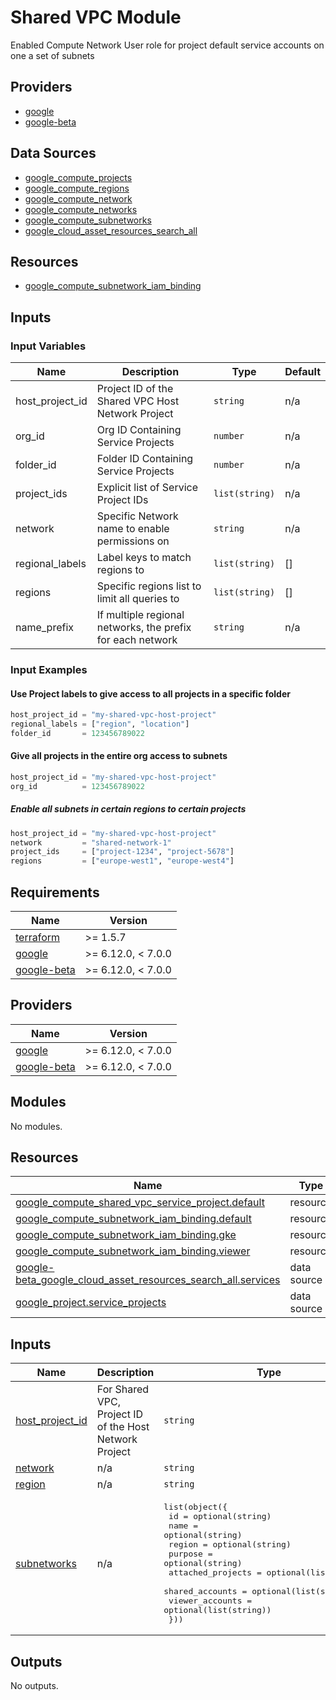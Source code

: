 # Shared VPC Module

Enabled Compute Network User role for project default service accounts on one a set of subnets

## Providers

- [google](https://registry.terraform.io/providers/hashicorp/google/latest/docs)
- [google-beta](https://registry.terraform.io/providers/hashicorp/google-beta/latest/docs)

## Data Sources

- [google_compute_projects](https://registry.terraform.io/providers/hashicorp/google/latest/docs/data-sources/projects)
- [google_compute_regions](https://registry.terraform.io/providers/hashicorp/google/latest/docs/data-sources/compute_regions)
- [google_compute_network](https://registry.terraform.io/providers/hashicorp/google/latest/docs/data-sources/datasource_compute_network)
- [google_compute_networks](https://registry.terraform.io/providers/hashicorp/google/latest/docs/data-sources/datasource_compute_networks)
- [google_compute_subnetworks](https://registry.terraform.io/providers/hashicorp/google/latest/docs/data-sources/compute_subnetworks)
- [google_cloud_asset_resources_search_all](https://registry.terraform.io/providers/hashicorp/google/latest/docs/data-sources/cloud_asset_resources_search_all)

## Resources 

- [google_compute_subnetwork_iam_binding](https://registry.terraform.io/providers/hashicorp/google/latest/docs/resources/compute_subnetwork_iam)

## Inputs 

### Input Variables

| Name            | Description                                                | Type           | Default |
|-----------------|------------------------------------------------------------|----------------|---------|
| host_project_id | Project ID of the Shared VPC Host Network Project          | `string`       | n/a     |
| org_id          | Org ID Containing Service Projects                         | `number`       | n/a     |
| folder_id       | Folder ID Containing Service Projects                      | `number`       | n/a     |
| project_ids     | Explicit list of Service Project IDs                       | `list(string)` | n/a     |
| network         | Specific Network name to enable permissions on             | `string`       | n/a     |
| regional_labels | Label keys to match regions to                             | `list(string)` | []      |
| regions         | Specific regions list to limit all queries to              | `list(string)` | []      |
| name_prefix     | If multiple regional networks, the prefix for each network | `string`       | n/a     |


### Input Examples

#### Use Project labels to give access to all projects in a specific folder

```terraform
host_project_id = "my-shared-vpc-host-project"
regional_labels = ["region", "location"]
folder_id       = 123456789022
```

#### Give all projects in the entire org access to subnets 


```terraform
host_project_id = "my-shared-vpc-host-project"
org_id          = 123456789022
```

##### Enable all subnets in certain regions to certain projects

```terraform
host_project_id = "my-shared-vpc-host-project"
network         = "shared-network-1"
project_ids     = ["project-1234", "project-5678"]
regions         = ["europe-west1", "europe-west4"]
```
<!-- BEGIN_TF_DOCS -->
## Requirements

| Name | Version |
|------|---------|
| <a name="requirement_terraform"></a> [terraform](#requirement\_terraform) | >= 1.5.7 |
| <a name="requirement_google"></a> [google](#requirement\_google) | >= 6.12.0, < 7.0.0 |
| <a name="requirement_google-beta"></a> [google-beta](#requirement\_google-beta) | >= 6.12.0, < 7.0.0 |

## Providers

| Name | Version |
|------|---------|
| <a name="provider_google"></a> [google](#provider\_google) | >= 6.12.0, < 7.0.0 |
| <a name="provider_google-beta"></a> [google-beta](#provider\_google-beta) | >= 6.12.0, < 7.0.0 |

## Modules

No modules.

## Resources

| Name | Type |
|------|------|
| [google_compute_shared_vpc_service_project.default](https://registry.terraform.io/providers/hashicorp/google/latest/docs/resources/compute_shared_vpc_service_project) | resource |
| [google_compute_subnetwork_iam_binding.default](https://registry.terraform.io/providers/hashicorp/google/latest/docs/resources/compute_subnetwork_iam_binding) | resource |
| [google_compute_subnetwork_iam_binding.gke](https://registry.terraform.io/providers/hashicorp/google/latest/docs/resources/compute_subnetwork_iam_binding) | resource |
| [google_compute_subnetwork_iam_binding.viewer](https://registry.terraform.io/providers/hashicorp/google/latest/docs/resources/compute_subnetwork_iam_binding) | resource |
| [google-beta_google_cloud_asset_resources_search_all.services](https://registry.terraform.io/providers/hashicorp/google-beta/latest/docs/data-sources/google_cloud_asset_resources_search_all) | data source |
| [google_project.service_projects](https://registry.terraform.io/providers/hashicorp/google/latest/docs/data-sources/project) | data source |

## Inputs

| Name | Description | Type | Default | Required |
|------|-------------|------|---------|:--------:|
| <a name="input_host_project_id"></a> [host\_project\_id](#input\_host\_project\_id) | For Shared VPC, Project ID of the Host Network Project | `string` | n/a | yes |
| <a name="input_network"></a> [network](#input\_network) | n/a | `string` | `null` | no |
| <a name="input_region"></a> [region](#input\_region) | n/a | `string` | `null` | no |
| <a name="input_subnetworks"></a> [subnetworks](#input\_subnetworks) | n/a | <pre>list(object({<br/>    id                = optional(string)<br/>    name              = optional(string)<br/>    region            = optional(string)<br/>    purpose           = optional(string)<br/>    attached_projects = optional(list(string))<br/>    shared_accounts   = optional(list(string))<br/>    viewer_accounts   = optional(list(string))<br/>  }))</pre> | n/a | yes |

## Outputs

No outputs.
<!-- END_TF_DOCS -->